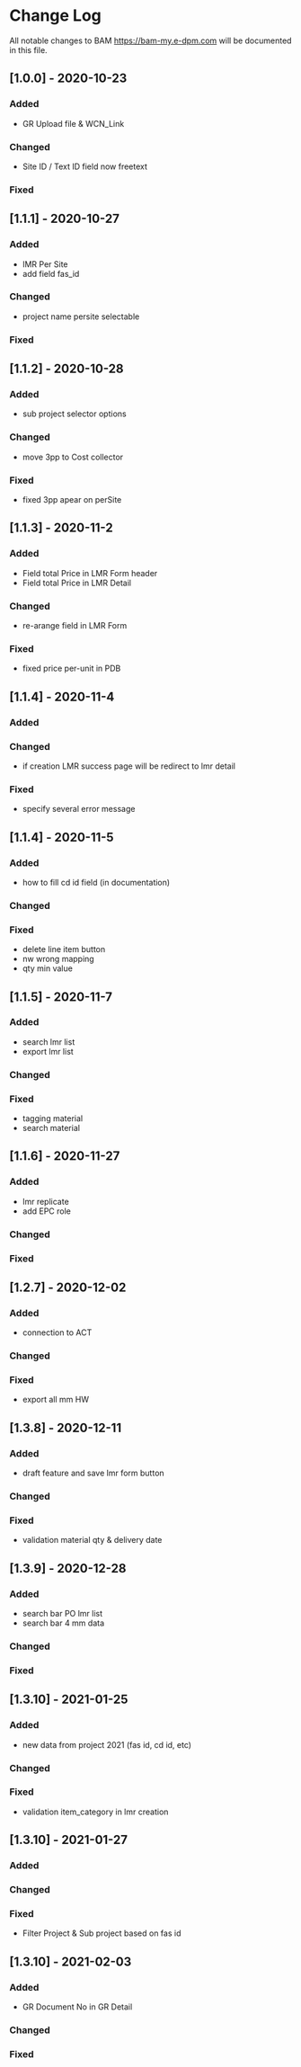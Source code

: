 # Change Log

All notable changes to BAM https://bam-my.e-dpm.com will be documented in this file.

## [1.0.0] - 2020-10-23

### Added

- GR Upload file & WCN_Link

### Changed

- Site ID / Text ID field now freetext

### Fixed

## [1.1.1] - 2020-10-27

### Added

- lMR Per Site
- add field fas_id

### Changed

- project name persite selectable

### Fixed

## [1.1.2] - 2020-10-28

### Added

- sub project selector options

### Changed

- move 3pp to Cost collector

### Fixed

- fixed 3pp apear on perSite

## [1.1.3] - 2020-11-2

### Added

- Field total Price in LMR Form header
- Field total Price in LMR Detail

### Changed

- re-arange field in LMR Form

### Fixed

- fixed price per-unit in PDB

## [1.1.4] - 2020-11-4

### Added

### Changed

- if creation LMR success page will be redirect to lmr detail

### Fixed

- specify several error message

## [1.1.4] - 2020-11-5

### Added

- how to fill cd id field (in documentation)

### Changed

### Fixed

- delete line item button
- nw wrong mapping
- qty min value

## [1.1.5] - 2020-11-7

### Added

- search lmr list
- export lmr list

### Changed

### Fixed

- tagging material
- search material

## [1.1.6] - 2020-11-27

### Added

- lmr replicate
- add EPC role

### Changed

### Fixed

## [1.2.7] - 2020-12-02

### Added

- connection to ACT

### Changed

### Fixed

- export all mm HW

## [1.3.8] - 2020-12-11

### Added

- draft feature and save lmr form button

### Changed

### Fixed

- validation material qty & delivery date

## [1.3.9] - 2020-12-28

### Added

- search bar PO lmr list
- search bar 4 mm data

### Changed

### Fixed

## [1.3.10] - 2021-01-25

### Added

- new data from project 2021 (fas id, cd id, etc)

### Changed

### Fixed

- validation item_category in lmr creation

## [1.3.10] - 2021-01-27

### Added

### Changed

### Fixed

- Filter Project & Sub project based on fas id

## [1.3.10] - 2021-02-03

### Added
- GR Document No in GR Detail
### Changed

### Fixed
